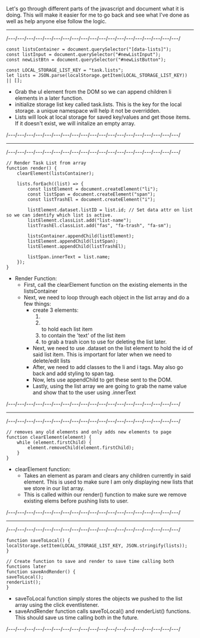 <!-- Documentation For Javascript -->

Let's go through different parts of the javascript and document what it is doing. This will make it easier for me to go back and see what I've done as well as help anyone else follow the logic.

---

/---/---/---/---/---/---/---/---/---/---/---/---/---/---/---/---/---/---/---/

```
const listsContainer = document.querySelector("[data-lists]");
const listInput = document.querySelector("#newListInput");
const newListBtn = document.querySelector("#newListButton");

const LOCAL_STORAGE_LIST_KEY = "task.lists";
let lists = JSON.parse(localStorage.getItem(LOCAL_STORAGE_LIST_KEY)) || [];
```

- Grab the ul element from the DOM so we can append children li elements in a later function.
- initialize storage list key called task.lists. This is the key for the local storage. a unique namespace will help it not be overridden.
- Lists will look at local storage for saved key/values and get those items. If it doesn't exist, we will initalize an empty array.

/---/---/---/---/---/---/---/---/---/---/---/---/---/---/---/---/---/---/---/

---

/---/---/---/---/---/---/---/---/---/---/---/---/---/---/---/---/---/---/---/

```
// Render Task List from array
function render() {
	clearElement(listsContainer);

	lists.forEach((list) => {
		const listElement = document.createElement("li");
		const listSpan = document.createElement("span");
		const listTrashEl = document.createElement("i");

		listElement.dataset.listID = list.id; // Set data attr on list so we can identify which list is active.
		listElement.classList.add("list-name");
		listTrashEl.classList.add("fas", "fa-trash", "fa-sm");

		listsContainer.appendChild(listElement);
		listElement.appendChild(listSpan);
		listElement.appendChild(listTrashEl);

		listSpan.innerText = list.name;
	});
}
```

- Render Function:
  - First, call the clearElement function on the existing elements in the listsContainer
  - Next, we need to loop through each object in the list array and do a few things:
    - create 3 elements:
      1. <li></li> to hold each list item
      2. <span></span> to contain the 'text' of the list item
      3. <i></i> to grab a trash icon to use for deleting the list later.
    - Next, we need to use .dataset on the list element to hold the id of said list item. This is important for later when we need to delete/edit lists
    - After, we need to add classes to the li and i tags. May also go back and add styling to span tag.
    - Now, lets use appendChild to get these sent to the DOM.
    - Lastly, using the list array we are going to grab the name value and show that to the user using .innerText

/---/---/---/---/---/---/---/---/---/---/---/---/---/---/---/---/---/---/---/

---

/---/---/---/---/---/---/---/---/---/---/---/---/---/---/---/---/---/---/---/

```
// removes any old elements and only adds new elements to page
function clearElement(element) {
	while (element.firstChild) {
		element.removeChild(element.firstChild);
	}
}
```

- clearElement function:
  - Takes an element as param and clears any children currently in said element. This is used to make sure I am only displaying new lists that we store in our list array.
  - This is called within our render() function to make sure we remove existing elems before pushing lists to user.

/---/---/---/---/---/---/---/---/---/---/---/---/---/---/---/---/---/---/---/

---

/---/---/---/---/---/---/---/---/---/---/---/---/---/---/---/---/---/---/---/

```
function saveToLocal() {
localStorage.setItem(LOCAL_STORAGE_LIST_KEY, JSON.stringify(lists));
}

// Create function to save and render to save time calling both functions later
function saveAndRender() {
saveToLocal();
renderList();
}
```

- saveToLocal function simply stores the objects we pushed to the list array using the click eventlistener.
- saveAndRender function calls saveToLocal() and renderList() functions. This should save us time calling both in the future.

/---/---/---/---/---/---/---/---/---/---/---/---/---/---/---/---/---/---/---/
